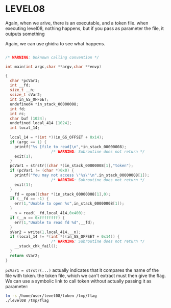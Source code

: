 
# LEVEL08

Again, when we arive, there is an executable, and a token file.
when executing level08, nothing happens, but if you pass as parameter the file, it outputs something

Again, we can use ghidra to see what happens.

```c

/* WARNING: Unknown calling convention */

int main(int argc,char **argv,char **envp)

{
  char *pcVar1;
  int __fd;
  size_t __n;
  ssize_t sVar2;
  int in_GS_OFFSET;
  undefined4 *in_stack_00000008;
  int fd;
  int rc;
  char buf [1024];
  undefined local_414 [1024];
  int local_14;
  
  local_14 = *(int *)(in_GS_OFFSET + 0x14);
  if (argc == 1) {
    printf("%s [file to read]\n",*in_stack_00000008);
                    /* WARNING: Subroutine does not return */
    exit(1);
  }
  pcVar1 = strstr((char *)in_stack_00000008[1],"token");
  if (pcVar1 != (char *)0x0) {
    printf("You may not access \'%s\'\n",in_stack_00000008[1]);
                    /* WARNING: Subroutine does not return */
    exit(1);
  }
  __fd = open((char *)in_stack_00000008[1],0);
  if (__fd == -1) {
    err(1,"Unable to open %s",in_stack_00000008[1]);
  }
  __n = read(__fd,local_414,0x400);
  if (__n == 0xffffffff) {
    err(1,"Unable to read fd %d",__fd);
  }
  sVar2 = write(1,local_414,__n);
  if (local_14 != *(int *)(in_GS_OFFSET + 0x14)) {
                    /* WARNING: Subroutine does not return */
    __stack_chk_fail();
  }
  return sVar2;
}

```

`pcVar1 = strstr(...)` actually indicates that it compares the name of the file with token.
the token file, which we can't extract must then give the flag.
We can use a symbolic link to call token without actually passing it as parameter:
```sh
ln -s /home/user/level08/token /tmp/flag
./level08 /tmp/flag
```
